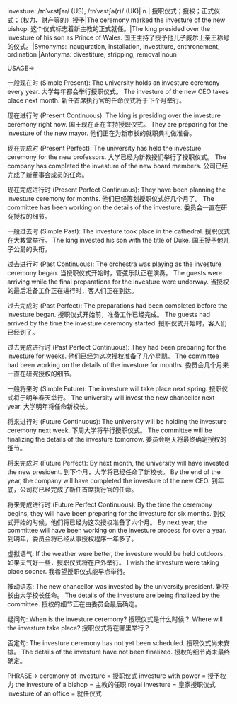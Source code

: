 investure: /ɪnˈvɛstʃər/ (US), /ɪnˈvɛstʃə(r)/ (UK)| n.| 授职仪式；授权；正式仪式；（权力、财产等的）授予|The ceremony marked the investure of the new bishop.  这个仪式标志着新主教的正式就任。|The king presided over the investure of his son as Prince of Wales. 国王主持了授予他儿子威尔士亲王称号的仪式。|Synonyms: inauguration, installation, investiture, enthronement, ordination |Antonyms:  divestiture, stripping, removal|noun


USAGE->

一般现在时 (Simple Present):
The university holds an investure ceremony every year.  大学每年都会举行授职仪式。
The investure of the new CEO takes place next month. 新任首席执行官的任命仪式将于下个月举行。

现在进行时 (Present Continuous):
The king is presiding over the investure ceremony right now. 国王现在正在主持授职仪式。
They are preparing for the investure of the new mayor. 他们正在为新市长的就职典礼做准备。

现在完成时 (Present Perfect):
The university has held the investure ceremony for the new professors. 大学已经为新教授们举行了授职仪式。
The company has completed the investure of the new board members.  公司已经完成了新董事会成员的任命。

现在完成进行时 (Present Perfect Continuous):
They have been planning the investure ceremony for months.  他们已经筹划授职仪式好几个月了。
The committee has been working on the details of the investure. 委员会一直在研究授权的细节。

一般过去时 (Simple Past):
The investure took place in the cathedral. 授职仪式在大教堂举行。
The king invested his son with the title of Duke. 国王授予他儿子公爵的头衔。


过去进行时 (Past Continuous):
The orchestra was playing as the investure ceremony began.  当授职仪式开始时，管弦乐队正在演奏。
The guests were arriving while the final preparations for the investure were underway.  当授权的最后准备工作正在进行时，客人们正在到达。


过去完成时 (Past Perfect):
The preparations had been completed before the investure began. 授职仪式开始前，准备工作已经完成。
The guests had arrived by the time the investure ceremony started. 授职仪式开始时，客人们已经到了。

过去完成进行时 (Past Perfect Continuous):
They had been preparing for the investure for weeks. 他们已经为这次授权准备了几个星期。
The committee had been working on the details of the investure for months. 委员会几个月来一直在研究授权的细节。


一般将来时 (Simple Future):
The investure will take place next spring. 授职仪式将于明年春天举行。
The university will invest the new chancellor next year. 大学明年将任命新校长。


将来进行时 (Future Continuous):
The university will be holding the investure ceremony next week.  下周大学将举行授职仪式。
The committee will be finalizing the details of the investure tomorrow. 委员会明天将最终确定授权的细节。

将来完成时 (Future Perfect):
By next month, the university will have invested the new president. 到下个月，大学将已经任命了新校长。
By the end of the year, the company will have completed the investure of the new CEO. 到年底，公司将已经完成了新任首席执行官的任命。


将来完成进行时 (Future Perfect Continuous):
By the time the ceremony begins, they will have been preparing for the investure for six months. 到仪式开始的时候，他们将已经为这次授权准备了六个月。
By next year, the committee will have been working on the investure process for over a year. 到明年，委员会将已经从事授权程序一年多了。

虚拟语气:
If the weather were better, the investure would be held outdoors. 如果天气好一些，授职仪式将在户外举行。
I wish the investure were taking place sooner. 我希望授职仪式能早点举行。


被动语态:
The new chancellor was invested by the university president. 新校长由大学校长任命。
The details of the investure are being finalized by the committee. 授权的细节正在由委员会最后确定。


疑问句:
When is the investure ceremony? 授职仪式是什么时候？
Where will the investure take place? 授职仪式将在哪里举行？


否定句:
The investure ceremony has not yet been scheduled. 授职仪式尚未安排。
The details of the investure have not been finalized. 授权的细节尚未最终确定。




PHRASE->
ceremony of investure = 授职仪式
investure with power = 授予权力
the investure of a bishop = 主教的任职
royal investure = 皇家授职仪式
investure of an office = 就任仪式
